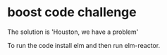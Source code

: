 # boost code challenge

The solution is 'Houston, we have a problem'

To run the code install elm and then run elm-reactor.